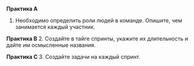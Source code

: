 **Практика А**
1. Необходимо определить роли людей в команде. Опишите, чем занимается каждый участник.


**Практика В**
2. Создайте в тайге спринты, укажите их длительность и дайте им осмысленные названия.

**Практика C**
3. Создайте задачи на каждый спринт.